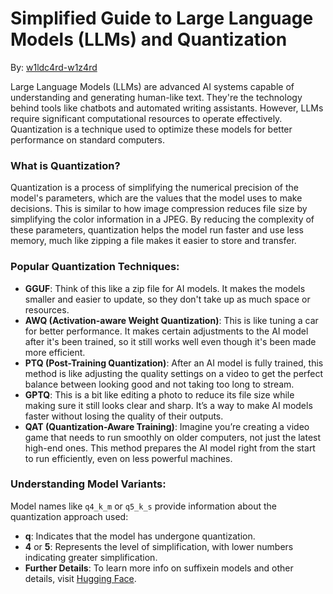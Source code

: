 # Simplified Guide to Large Language Models (LLMs) and Quantization

By: [w1ldc4rd-w1z4rd](https://github.com/w1ldc4rd-w1z4rd)

Large Language Models (LLMs) are advanced AI systems capable of understanding and generating human-like text. They're the technology behind tools like chatbots and automated writing assistants. However, LLMs require significant computational resources to operate effectively. Quantization is a technique used to optimize these models for better performance on standard computers.

### What is Quantization?

Quantization is a process of simplifying the numerical precision of the model's parameters, which are the values that the model uses to make decisions. This is similar to how image compression reduces file size by simplifying the color information in a JPEG. By reducing the complexity of these parameters, quantization helps the model run faster and use less memory, much like zipping a file makes it easier to store and transfer.

### Popular Quantization Techniques:

- **GGUF**: Think of this like a zip file for AI models. It makes the models smaller and easier to update, so they don't take up as much space or resources.
- **AWQ (Activation-aware Weight Quantization)**: This is like tuning a car for better performance. It makes certain adjustments to the AI model after it's been trained, so it still works well even though it's been made more efficient.
- **PTQ (Post-Training Quantization)**: After an AI model is fully trained, this method is like adjusting the quality settings on a video to get the perfect balance between looking good and not taking too long to stream.
- **GPTQ**: This is a bit like editing a photo to reduce its file size while making sure it still looks clear and sharp. It’s a way to make AI models faster without losing the quality of their outputs.
- **QAT (Quantization-Aware Training)**: Imagine you’re creating a video game that needs to run smoothly on older computers, not just the latest high-end ones. This method prepares the AI model right from the start to run efficiently, even on less powerful machines.

### Understanding Model Variants:

Model names like `q4_k_m` or `q5_k_s` provide information about the quantization approach used:

- **q**: Indicates that the model has undergone quantization.
- **4** or **5**: Represents the level of simplification, with lower numbers indicating greater simplification.
- **Further Details**: To learn more info on suffixein models and other details, visit [Hugging Face](https://huggingface.co/).
